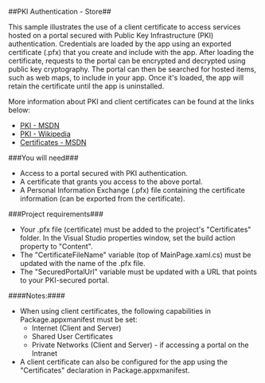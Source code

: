 ##PKI Authentication - Store##

This sample illustrates the use of a client certificate to access services hosted on a portal secured with Public Key Infrastructure (PKI) authentication.
Credentials are loaded by the app using an exported certificate (.pfx) that you create and include with the app. After loading the certificate, requests
to the portal can be encrypted and decrypted using public key cryptography. The portal can then be searched for hosted items, such as web maps, to include
in your app. Once it's loaded, the app will retain the certificate until the app is uninstalled.     
     
More information about PKI and client certificates can be found at the links below:
 - [PKI - MSDN](https://msdn.microsoft.com/en-us/library/windows/desktop/bb427432(v=vs.85).aspx)
 - [PKI - Wikipedia](https://en.wikipedia.org/wiki/Public_key_infrastructure)
 - [Certificates - MSDN](https://msdn.microsoft.com/en-us/library/windows/desktop/bb540819(v=vs.85).aspx)

###You will need###
 - Access to a portal secured with PKI authentication.
 - A certificate that grants you access to the above portal.
 - A Personal Information Exchange (.pfx) file containing the certificate information (can be exported from the certificate).

###Project requirements###
 - Your .pfx file (certificate) must be added to the project's "Certificates" folder. In the Visual Studio properties window, set the build action property to "Content".
 - The "CertificateFileName" variable (top of MainPage.xaml.cs) must be updated with the name of the .pfx file.
 - The "SecuredPortalUrl" variable must be updated with a URL that points to your PKI-secured portal.

####Notes:####
 - When using client certificates, the following capabilities in Package.appxmanifest must be set:
    - Internet (Client and Server)
    - Shared User Certificates
    - Private Networks (Client and Server) - if accessing a portal on the Intranet
 - A client certificate can also be configured for the app using the "Certificates" declaration in Package.appxmanifest.
